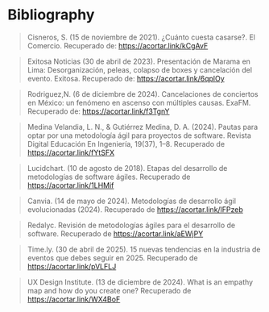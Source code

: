 # Bibliography

> Cisneros, S. (15 de noviembre de 2021). ¿Cuánto cuesta casarse?. El Comercio. Recuperado de: https://acortar.link/kCgAvF

> Exitosa Noticias (30 de abril de 2023). Presentación de Marama en Lima: Desorganización, peleas, colapso de boxes y cancelación del evento. Exitosa. Recuperado de: https://acortar.link/6qplOy

> Rodriguez,N. (6 de diciembre de 2024). Cancelaciones de conciertos en México: un fenómeno en ascenso con múltiples causas. ExaFM. Recuperado de: https://acortar.link/f3TgnY 

> Medina Velandia, L. N., & Gutiérrez Medina, D. A. (2024). Pautas para optar por una metodología ágil para proyectos de software. Revista Digital Educación En Ingeniería, 19(37), 1–8. Recuperado de https://acortar.link/fYtSFX

> Lucidchart. (10 de agosto de 2018). Etapas del desarrollo de metodologías de software ágiles. Recuperado de https://acortar.link/1LHMif 

> Canvia. (14 de mayo de 2024). Metodologías de desarrollo ágil evolucionadas (2024). Recuperado de https://acortar.link/lFPzeb

> Redalyc. Revisión de metodologías ágiles para el desarrollo de software. Recuperado de https://acortar.link/aEWjPY 

> Time.ly. (30 de abril de 2025). 15 nuevas tendencias en la industria de eventos que debes seguir en 2025. Recuperado de https://acortar.link/pVLFLJ

> UX Design Institute. (13 de diciembre de 2024). What is an empathy map and how do you create one? Recuperado de https://acortar.link/WX4BoF 
> 